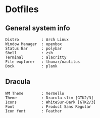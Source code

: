 # Dotfiles

## General system info
```
Distro          : Arch Linux
Window Manager  : openbox
Status Bar      : polybar
Shell           : zsh
Terminal		: alacritty
File explorer	: thunar/nautilus
Dock			: plank
```


## Dracula
```
WM Theme		: Vermello
Theme			: Dracula-slim [GTK2/3]
Icons			: WhiteSur-Dark [GTK2/3]
Font			: Product Sans Regular
Icon font		: Feather
```
